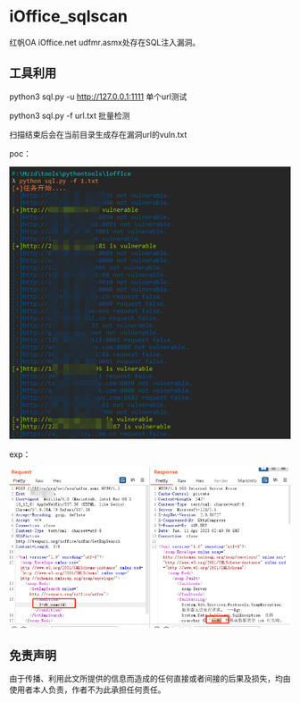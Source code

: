 # iOffice_sqlscan
红帆OA iOffice.net udfmr.asmx处存在SQL注入漏洞。


## 工具利用


python3 sql.py -u http://127.0.0.1:1111 单个url测试

python3 sql.py -f url.txt 批量检测

扫描结束后会在当前目录生成存在漏洞url的vuln.txt

poc：

![](./poc.jpg)

exp：

![](./exp.jpg)

## 免责声明

由于传播、利用此文所提供的信息而造成的任何直接或者间接的后果及损失，均由使用者本人负责，作者不为此承担任何责任。
